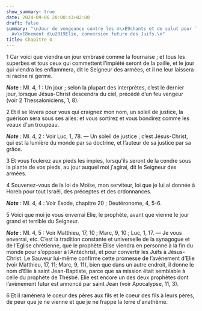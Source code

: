 ```yaml
---
show_summary: true
date: 2024-09-06 20:00:43+02:00
draft: false
summary: "\nJour de vengeance contre les m\xE9chants et de salut pour les justes.\n\
  Av\xE8nement d\u2019Elie, conversion future des Juifs.\n"
title: Chapitre 4
---
```





1 Car voici que viendra un jour embrasé comme la fournaise ; et tous les superbes et tous ceux qui commettent l'impiété seront de la paille, et le jour qui viendra les enflammera, dit le Seigneur des armées, et il ne leur laissera ni racine ni germe.

***Note*** :  Ml. 4, 1 : Un jour ; selon la plupart des interprètes, c’est le dernier jour, lorsque Jésus-Christ descendra du ciel, précédé d’un feu vengeur (voir 2 Thessaloniciens, 1, 8).


2 Et il se lèvera pour vous qui craignez mon nom, un soleil de justice, la guérison sera sous ses ailes: et vous sortirez et vous bondirez comme les veaux d'un troupeau.

***Note*** :  Ml. 4, 2 : Voir Luc, 1, 78. ― Un soleil de justice ; c’est Jésus-Christ, qui est la lumière du monde par sa doctrine, et l’auteur de sa justice par sa grâce.

3 Et vous foulerez aux pieds les impies, lorsqu'ils seront de la cendre sous la plante de vos pieds, au jour auquel moi j'agirai, dit le Seigneur des armées.


4 Souvenez-vous de la loi de Moïse, mon serviteur, loi que je lui ai donnée à Horeb pour tout Israël, des préceptes et des ordonnances.

***Note*** :  Ml. 4, 4 : Voir Exode, chapitre 20 ; Deutéronome, 4, 5-6.


5 Voici que moi je vous enverrai Elie, le prophète, avant que vienne le jour grand et terrible du Seigneur.

***Note*** :  Ml. 4, 5 : Voir Matthieu, 17, 10 ; Marc, 9, 10 ; Luc, 1, 17. ― Je vous enverrai, etc. C’est la tradition constante et universelle de la synagogue et de l’Eglise chrétienne, que le prophète Elise viendra en personne à la fin du monde pour s’opposer à l’Antéchrist, et pour convertir les Juifs à Jésus-Christ. Le Sauveur lui-même confirme cette promesse de l’avènement d’Elie (voir Matthieu, 17, 11; Marc, 9, 11), bien que dans un autre endroit, il donne le nom d’Elie à saint Jean-Baptiste, parce que sa mission était semblable à celle du prophète de Thesbé. Elie est encore un des deux prophètes dont l’avènement futur est annoncé par saint Jean (voir Apocalypse, 11, 3).

6 Et il ramènera le coeur des pères aux fils et le coeur des fils à leurs pères, de peur que je ne vienne et que je ne frappe la terre d'anathème.
